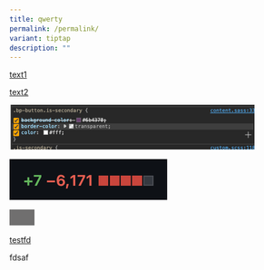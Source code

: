 ```yaml
---
title: qwerty
permalink: /permalink/
variant: tiptap
description: ""
---
```

<p><a href="link1-1-modified" rel="noopener noreferrer nofollow" target="_blank">text1</a></p><p><a href="link2-2-modifyed" rel="noopener noreferrer nofollow" target="_blank">text2</a></p><div class="isomer-image-wrapper"><img alt="image 1" src="/images/Screenshot_2023_11_09_at_1_06_21_PM.png"></div><p></p><div class="isomer-image-wrapper"><img alt="image3" src="/images/Screenshot_2023_11_07_at_5_15_38_PM.png"></div><p></p><div class="isomer-image-wrapper"><img alt="last image" src="/images/fghdshghfdghdgfh.png"></div><p></p><p><a href="/files/Dsafdsfasdfa/test1dsa.pdf" rel="noopener noreferrer nofollow" target="_blank">testfd</a></p><p>fdsaf</p>